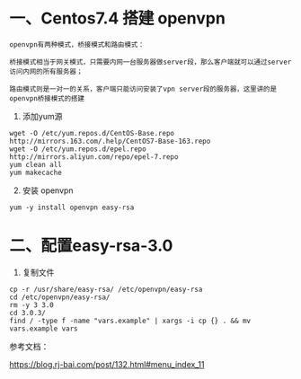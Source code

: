  # 一、Centos7.4 搭建 openvpn

    openvpn有两种模式，桥接模式和路由模式：

    桥接模式相当于网关模式，只需要内网一台服务器做server段，那么客户端就可以通过server访问内网的所有服务器；

    路由模式则是一对一的关系，客户端只能访问安装了vpn server段的服务器，这里讲的是openvpn桥接模式的搭建

1. 添加yum源
```shell
wget -O /etc/yum.repos.d/CentOS-Base.repo http://mirrors.163.com/.help/CentOS7-Base-163.repo
wget -O /etc/yum.repos.d/epel.repo http://mirrors.aliyun.com/repo/epel-7.repo
yum clean all
yum makecache
``` 
2. 安装 openvpn
```shell
yum -y install openvpn easy-rsa
```

# 二、配置easy-rsa-3.0
1. 复制文件
```
cp -r /usr/share/easy-rsa/ /etc/openvpn/easy-rsa
cd /etc/openvpn/easy-rsa/
rm -y 3 3.0
cd 3.0.3/
find / -type f -name "vars.example" | xargs -i cp {} . && mv vars.example vars
```

 参考文档：
 
 https://blog.rj-bai.com/post/132.html#menu_index_11
